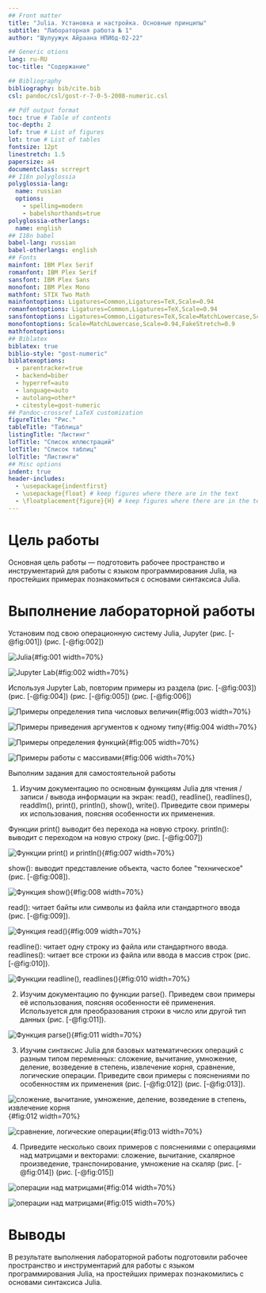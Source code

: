 ```yaml
---
## Front matter
title: "Julia. Установка и настройка. Основные принципы"
subtitle: "Лабораторная работа № 1"
author: "Шулуужук Айраана НПИбд-02-22"

## Generic otions
lang: ru-RU
toc-title: "Содержание"

## Bibliography
bibliography: bib/cite.bib
csl: pandoc/csl/gost-r-7-0-5-2008-numeric.csl

## Pdf output format
toc: true # Table of contents
toc-depth: 2
lof: true # List of figures
lot: true # List of tables
fontsize: 12pt
linestretch: 1.5
papersize: a4
documentclass: scrreprt
## I18n polyglossia
polyglossia-lang:
  name: russian
  options:
	- spelling=modern
	- babelshorthands=true
polyglossia-otherlangs:
  name: english
## I18n babel
babel-lang: russian
babel-otherlangs: english
## Fonts
mainfont: IBM Plex Serif
romanfont: IBM Plex Serif
sansfont: IBM Plex Sans
monofont: IBM Plex Mono
mathfont: STIX Two Math
mainfontoptions: Ligatures=Common,Ligatures=TeX,Scale=0.94
romanfontoptions: Ligatures=Common,Ligatures=TeX,Scale=0.94
sansfontoptions: Ligatures=Common,Ligatures=TeX,Scale=MatchLowercase,Scale=0.94
monofontoptions: Scale=MatchLowercase,Scale=0.94,FakeStretch=0.9
mathfontoptions:
## Biblatex
biblatex: true
biblio-style: "gost-numeric"
biblatexoptions:
  - parentracker=true
  - backend=biber
  - hyperref=auto
  - language=auto
  - autolang=other*
  - citestyle=gost-numeric
## Pandoc-crossref LaTeX customization
figureTitle: "Рис."
tableTitle: "Таблица"
listingTitle: "Листинг"
lofTitle: "Список иллюстраций"
lotTitle: "Список таблиц"
lolTitle: "Листинги"
## Misc options
indent: true
header-includes:
  - \usepackage{indentfirst}
  - \usepackage{float} # keep figures where there are in the text
  - \floatplacement{figure}{H} # keep figures where there are in the text
---
```


# Цель работы

Основная цель работы — подготовить рабочее пространство и инструментарий для
работы с языком программирования Julia, на простейших примерах познакомиться
с основами синтаксиса Julia.

# Выполнение лабораторной работы

Установим под свою операционную систему Julia, Jupyter (рис. [-@fig:001]) (рис. [-@fig:002])

![Julia](image/1.png){#fig:001 width=70%}

![Jupyter Lab](image/2.png){#fig:002 width=70%}

Используя Jupyter Lab, повторим примеры из раздела (рис. [-@fig:003]) (рис. [-@fig:004]) (рис. [-@fig:005])  (рис. [-@fig:006])

![Примеры определения типа числовых величин](image/3.png){#fig:003 width=70%}

![Примеры приведения аргументов к одному типу](image/4.png){#fig:004 width=70%}

![Примеры определения функций](image/5.png){#fig:005 width=70%}

![Примеры работы с массивами](image/6.png){#fig:006 width=70%}

Выполним задания для самостоятельной работы

1. Изучим документацию по основным функциям Julia для чтения / записи / вывода информации на экран: read(), readline(), readlines(), readdlm(), print(), println(), show(), write(). Приведите свои примеры их использования, поясняя особенности их применения.

Функции print() выводит без перехода на новую строку. println(): выводит с переходом на новую строку (рис. [-@fig:007])

![Функции print() и println()](image/7.png){#fig:007 width=70%}

show(): выводит представление объекта, часто более "техническое" (рис. [-@fig:008]).

![Функция show()](image/8.png){#fig:008 width=70%}

read(): читает байты или символы из файла или стандартного ввода (рис. [-@fig:009]).

![Функция read()](image/9.png){#fig:009 width=70%}

readline(): читает одну строку из файла или стандартного ввода.
readlines(): читает все строки из файла или ввода в массив строк (рис. [-@fig:010]).

![Функции readline(), readlines()](image/10.png){#fig:010 width=70%}

2. Изучим документацию по функции parse(). Приведем свои примеры её использования, поясняя особенности её применения. Используется для преобразования строки в число или другой тип данных (рис. [-@fig:011]).

![Функция parse()](image/11.png){#fig:011 width=70%}

3. Изучим синтаксис Julia для базовых математических операций с разным типом переменных: сложение, вычитание, умножение, деление, возведение в степень, извлечение корня, сравнение, логические операции. Приведите свои примеры с пояснениями по особенностям их применения (рис. [-@fig:012]) (рис. [-@fig:013]).

![сложение, вычитание, умножение, деление, возведение в степень, извлечение корня](image/12.png){#fig:012 width=70%}

![сравнение, логические операции](image/13.png){#fig:013 width=70%}

4. Приведите несколько своих примеров с пояснениями с операциями над матрицами
и векторами: сложение, вычитание, скалярное произведение, транспонирование,
умножение на скаляр (рис. [-@fig:014]) (рис. [-@fig:015])

![операции над матрицами](image/14.png){#fig:014 width=70%}

![операции над матрицами](image/15.png){#fig:015 width=70%}

# Выводы

В результате выполнения лабораторной работы подготовили рабочее пространство и инструментарий для
работы с языком программирования Julia, на простейших примерах познакомились с основами синтаксиса Julia.
